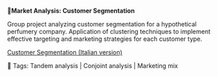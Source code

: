 **📄Market Analysis: Customer Segmentation**

Group project analyzing customer segmentation for a hypothetical perfumery company. Application of clustering techniques to implement effective targeting and marketing strategies for each customer type.

[Customer Segmentation (Italian version)](https://github.com/AuroraMusitelli/CustomerSegmentation---MarketAnalysis/blob/main/CustomerSegmentation.pdf)

📎 Tags: Tandem analysis | Conjoint analysis | Marketing mix
